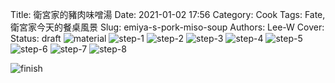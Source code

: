 Title: 衛宮家的豬肉味噌湯
Date: 2021-01-02 17:56
Category: Cook
Tags: Fate, 衛宮家今天的餐桌風景
Slug: emiya-s-pork-miso-soup
Authors: Lee-W
Cover:
Status: draft
![material](/images/post-images/2021-emiya-s-pork-miso-soup/material.jpeg)
![step-1](/images/post-images/2021-emiya-s-pork-miso-soup/step-1.jpeg)
![step-2](/images/post-images/2021-emiya-s-pork-miso-soup/step-2.jpeg)
![step-3](/images/post-images/2021-emiya-s-pork-miso-soup/step-3.jpeg)
![step-4](/images/post-images/2021-emiya-s-pork-miso-soup/step-4.jpeg)
![step-5](/images/post-images/2021-emiya-s-pork-miso-soup/step-5.jpeg)
![step-6](/images/post-images/2021-emiya-s-pork-miso-soup/step-6.jpeg)
![step-7](/images/post-images/2021-emiya-s-pork-miso-soup/step-7.jpeg)
![step-8](/images/post-images/2021-emiya-s-pork-miso-soup/step-8.jpeg)

![finish](/images/post-images/2021-emiya-s-pork-miso-soup/finish.jpeg)
